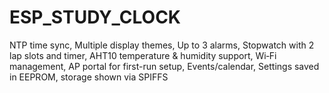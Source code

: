# ESP_STUDY_CLOCK
NTP time sync, Multiple display themes, Up to 3 alarms, Stopwatch with 2 lap slots and timer, AHT10 temperature &amp; humidity support, Wi‑Fi management, AP portal for first-run setup, Events/calendar, Settings saved in EEPROM, storage shown via SPIFFS
